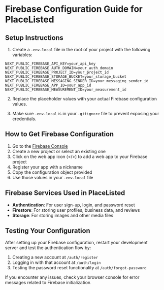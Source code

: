 # Firebase Configuration Guide for PlaceListed

## Setup Instructions

1. Create a `.env.local` file in the root of your project with the following variables:

```
NEXT_PUBLIC_FIREBASE_API_KEY=your_api_key
NEXT_PUBLIC_FIREBASE_AUTH_DOMAIN=your_auth_domain
NEXT_PUBLIC_FIREBASE_PROJECT_ID=your_project_id
NEXT_PUBLIC_FIREBASE_STORAGE_BUCKET=your_storage_bucket
NEXT_PUBLIC_FIREBASE_MESSAGING_SENDER_ID=your_messaging_sender_id
NEXT_PUBLIC_FIREBASE_APP_ID=your_app_id
NEXT_PUBLIC_FIREBASE_MEASUREMENT_ID=your_measurement_id
```

2. Replace the placeholder values with your actual Firebase configuration values.

3. Make sure `.env.local` is in your `.gitignore` file to prevent exposing your credentials.

## How to Get Firebase Configuration

1. Go to the [Firebase Console](https://console.firebase.google.com/)
2. Create a new project or select an existing one
3. Click on the web app icon (</>) to add a web app to your Firebase project
4. Register your app with a nickname
5. Copy the configuration object provided
6. Use those values in your `.env.local` file

## Firebase Services Used in PlaceListed

- **Authentication**: For user sign-up, login, and password reset
- **Firestore**: For storing user profiles, business data, and reviews
- **Storage**: For storing images and other media files

## Testing Your Configuration

After setting up your Firebase configuration, restart your development server and test the authentication flow by:

1. Creating a new account at `/auth/register`
2. Logging in with that account at `/auth/login`
3. Testing the password reset functionality at `/auth/forgot-password`

If you encounter any issues, check your browser console for error messages related to Firebase initialization.
